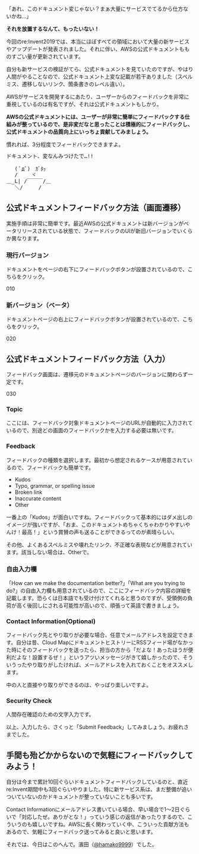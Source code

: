「あれ、このドキュメント変じゃない？まぁ大量にサービスでてるから仕方ないかね…」

<strong>それを放置するなんて、もったいない！</strong>

今回のre:Invent2019では、本当にほぼすべての領域において大量の新サービスやアップデートが発表されました。それに伴い、AWSの公式ドキュメントもものすごい量が更新されています。

自分も新サービスの検証がてら、公式ドキュメントを見ていたのですが、やはり人間がやることなので、公式ドキュメント上変な記載が若干ありました（スペルミス、遷移しないリンク、箇条書きのレベル違い）。

AWSがサービスを開発するにあたり、ユーザーからのフィードバックを非常に重視しているのは有名ですが、それは公式ドキュメントもしかり。

<strong>AWSの公式ドキュメントには、ユーザーが非常に簡単にフィードバックする仕組みが整っているので、是非変だなと思ったことは積極的にフィードバックし、公式ドキュメントの品質向上にいっちょ貢献してみましょう。</strong>

慣れれば、3分程度でフィードバックできますよ。

<pre style="line-height:120%;">
ドキュメント、変なんみつけたで…!!

　 ( ﾟдﾟ)　ｶﾞﾀｯ
　 /　　 ヾ
＿_L| /￣￣￣/＿
　 ＼/　　　/
</pre>

## 公式ドキュメントフィードバック方法（画面遷移）

実施手順は非常に簡単です。最近AWSの公式ドキュメントは新バージョンがベータリリースされている状態で、フィードバックのUIが新旧バージョンでいくらか異なります。

### 現行バージョン

ドキュメントをページの右下にフィードバックボタンが設置されているので、こちらをクリック。

010


### 新バージョン（ベータ）

ドキュメントページの右上にフィードバックボタンが設置されているので、こちらをクリック。

020


## 公式ドキュメントフィードバック方法（入力）

フィードバック画面は、遷移元のドキュメントページのバージョンに関わらず一定です。

030

### Topic

ここには、フィードバック対象ドキュメントページのURLが自動的に入力されているので、別途どの画面のフィードバックかを入力する必要は無いです。

### Feedback

フィードバックの種類を選択します。最初から想定されるケースが用意されているので、フィードバックも簡単です。

- Kudos
- Typo, grammar, or spelling issue
- Broken link
- Inaccurate content
- Other

一番上の「Kudos」が面白いですね。フィードバックって基本的にはダメ出しのイメージが強いですが、「おま、このドキュメントめちゃくちゃわかりやすいやんけ！最高！」という賞賛の声も送ることができるってのが素晴らしい。

その他、よくあるスペルミスや壊れたリンク、不正確な表現などが用意されています。該当しない場合は、Otherで。

### 自由入力欄

「How can we make the documentation better?」「What are you trying to do?」の自由入力欄も用意されているので、ここにフィードバック内容の詳細を記載します。恐らくは日本語でも受け付けてくれると思うのですが、受領側の負荷が高く後回しにされる可能性が高いので、頑張って英語で書きましょう。

### Contact Information(Optional)

フィードバック先とやり取りが必要な場合、任意でメールアドレスを設定できます。自分は昔、Cloud MapにドキュメントヒストリーにRSSフィード場がなかった時にそのフィードバックを送ったら、担当の方から「だよな！あったほうが便利だよな！設置するぜ！」というアツいメッセージがきて嬉しかったので、そういうったやり取りがしたければ、メールアドレスを入れておくことをオススメします。

中の人と直接やり取りができるのは、やっぱり楽しいですよ。

### Security Check

人間存在確認のための文字入力です。

以上、入力したら、さくっと「Submit Feedback」してみましょう。お疲れさまでした。

## 手間も殆どかからないので気軽にフィードバックしてみよう！

自分は今まで累計10回ぐらいドキュメントフィードバックしているのと、直近re:Invent期間中も3回ぐらいやりました。特に新サービス系は、まだ整備が追いついていないのかドキュメントが整っていないことも多いです。

Contact Informationにメールアドレス書いている場合、早い場合で1〜2日ぐらいで「対応したぜ。ありがとな！」っていう感じの返信があったりするので、こういうのも嬉しいですね。AWSに長く関わっていく中、こういった貢献方法もあるので、気軽にフィードバック送ってみると良いと思います。

それでは、今日はこのへんで。濱田（<a href="https://twitter.com/hamako9999" target="_blank">@hamako9999</a>）でした。
